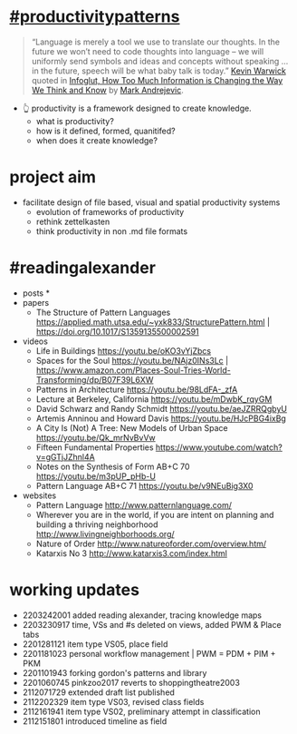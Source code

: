 # [#productivitypatterns](https://github.com/users/spatialresearch/projects/1)
> “Language is merely a tool we use to translate our thoughts. In the future we won’t need to code thoughts into language – we will uniformly send symbols and ideas and concepts without speaking … in the future, speech will be what baby talk is today.” [Kevin Warwick](https://www.wired.com/2000/02/warwick/) quoted in [Infoglut, How Too Much Information is Changing the Way We Think and Know](https://www.routledge.com/Infoglut-How-Too-Much-Information-Is-Changing-the-Way-We-Think-and-Know/Andrejevic/p/book/9780415659086) by [Mark Andrejevic](https://research.monash.edu/en/publications/infoglut-how-too-much-information-is-changing-the-way-we-think-an). 
* 👆 productivity is a framework designed to create knowledge. 
  * what is productivity? 
  * how is it defined, formed, quanitifed? 
  * when does it create knowledge?
# project aim
* facilitate design of file based, visual and spatial productivity systems
  * evolution of frameworks of productivity
  * rethink zettelkasten
  * think productivity in non .md file formats
# #readingalexander
* posts
  *  
* papers
  * The Structure of Pattern Languages https://applied.math.utsa.edu/~yxk833/StructurePattern.html | https://doi.org/10.1017/S1359135500002591 
* videos
  * Life in Buildings https://youtu.be/oKO3vYjZbcs
  * Spaces for the Soul https://youtu.be/NAjz0INs3Lc | https://www.amazon.com/Places-Soul-Tries-World-Transforming/dp/B07F39L6XW
  * Patterns in Architecture https://youtu.be/98LdFA-_zfA
  * Lecture at Berkeley, California https://youtu.be/mDwbK_rqyGM
  * David Schwarz and Randy Schmidt https://youtu.be/aeJZRRQgbyU 
  * Artemis Anninou and Howard Davis https://youtu.be/HJcPBG4ixBg
  * A City Is (Not) A Tree: New Models of Urban Space https://youtu.be/Qk_mrNvBvVw
  * Fifteen Fundamental Properties https://www.youtube.com/watch?v=gGTjJZhnl4A 
  * Notes on the Synthesis of Form AB+C 70 https://youtu.be/m3pUP_pHb-U 
  * Pattern Language AB+C 71 https://youtu.be/v9NEuBig3X0 
* websites
  * Pattern Language http://www.patternlanguage.com/
  * Wherever you are in the world, if you are intent on planning and building a thriving neighborhood http://www.livingneighborhoods.org/
  * Nature of Order http://www.natureoforder.com/overview.htm/
  * Katarxis No 3 http://www.katarxis3.com/index.html
# working updates
* 2203242001 added reading alexander, tracing knowledge maps
* 2203230917 time, VSs and #s deleted on views, added PWM & Place tabs
* 2201281121 item type VS05, place field
* 2201181023 personal workflow management | PWM = PDM + PIM + PKM
* 2201101943 forking gordon's patterns and library
* 2201060745 pinkzoo2017 reverts to shoppingtheatre2003
* 2112071729 extended draft list published
* 2112202329 item type VS03, revised class fields
* 2112161941 item type VS02, preliminary attempt in classification
* 2112151801 introduced timeline as field
